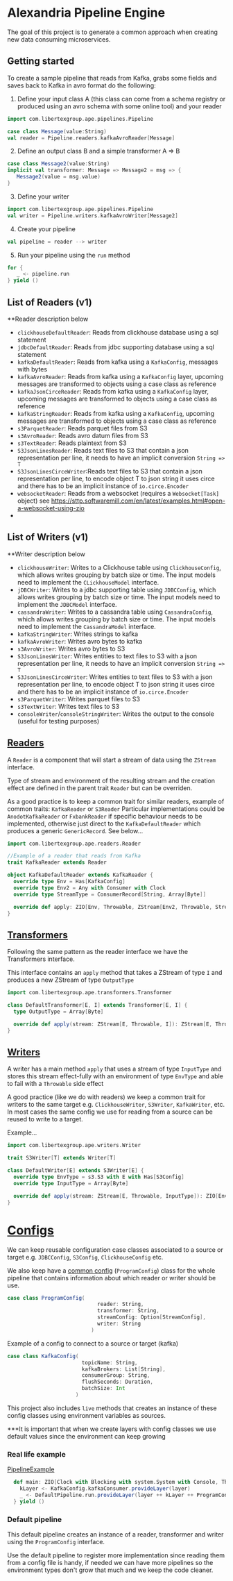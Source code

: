 # Alexandria Pipeline Engine

The goal of this project is to generate a common approach when creating new data consuming microservices.


## Getting started
To create a sample pipeline that reads from Kafka, grabs some fields and saves back to Kafka in avro format do the 
following:

1. Define your input class A (this class can come from a schema registry or produced using an avro schema with some 
   online tool) and your reader
```scala
import com.libertexgroup.ape.pipelines.Pipeline

case class Message(value:String)
val reader = Pipeline.readers.kafkaAvroReader[Message]
```
2. Define an output class B and a simple transformer A => B
```scala
case class Message2(value:String)
implicit val transformer: Message => Message2 = msg => {
   Message2(value = msg.value)
} 
```
3. Define your writer
```scala
import com.libertexgroup.ape.pipelines.Pipeline
val writer = Pipeline.writers.kafkaAvroWriter[Message2]
```
4. Create your pipeline
```scala
val pipeline = reader --> writer
```
5. Run your pipeline using the `run` method
```scala
for {
   _ <- pipeline.run
} yield ()
```
## List of Readers (v1)
**Reader description below
 - `clickhouseDefaultReader`: Reads from clickhouse database using a sql statement
 - `jdbcDefaultReader`: Reads from jdbc supporting database using a sql statement 
 - `kafkaDefaultReader`: Reads from kafka using a `KafkaConfig`, messages with bytes 
 - `kafkaAvroReader`: Reads from kafka using a `KafkaConfig` layer, upcoming messages are transformed to objects using a 
   case class as reference
 - `kafkaJsonCirceReader`: Reads from kafka using a `KafkaConfig` layer, upcoming messages are transformed to objects using a 
   case class as reference
 - `kafkaStringReader`: Reads from kafka using a `KafkaConfig`, upcoming messages are transformed to objects using a case
   class as reference 
 - `s3ParquetReader`: Reads parquet files from S3
 - `s3AvroReader`: Reads avro datum files from S3
 - `s3TextReader`: Reads plaintext from S3
 - `S3JsonLinesReader`: Reads text files to S3 that contain a json representation per line, it needs to have an
  implicit conversion `String => T`
 - `S3JsonLinesCirceWriter`:Reads text files to S3 that contain a json representation per line, to encode
  object T to json string it uses circe and there has to be an implicit instance of `io.circe.Encoder`
 - `websocketReader`: Reads from a websocket (requires a `Websocket[Task]` object) see https://sttp.softwaremill.com/en/latest/examples.html#open-a-websocket-using-zio
 - 
## List of Writers (v1)
**Writer description below
 - `clickhouseWriter`: Writes to a Clickhouse table using `ClickhouseConfig`, which allows writes grouping by batch 
   size or time. The input models need to implement the `CLickhouseModel` interface.
 - `jDBCWriter`: Writes to a jdbc supporting table using `JDBCConfig`, which allows writes grouping by batch
   size or time. The input models need to implement the `JDBCModel` interface.
 - `cassandraWriter`: Writes to a cassandra table using `CassandraConfig`, which allows writes grouping by batch
   size or time. The input models need to implement the `CassandraModel` interface.
 - `kafkaStringWriter`: Writes strings to kafka
 - `kafkaAvroWriter`: Writes avro bytes to kafka
 - `s3AvroWriter`: Writes avro bytes to S3
 - `S3JsonLinesWriter`: Writes entities to text files to S3 with a json representation per line, it needs to have an 
   implicit conversion `String => T`
 - `S3JsonLinesCirceWriter`: Writes entities to text files to S3 with a json representation per line, to encode 
   object T to json string it uses circe and there has to be an implicit instance of `io.circe.Encoder`
 - `s3ParquetWriter`: Writes parquet files to S3
 - `s3TextWriter`: Writes text files to S3
 - `consoleWriter`/`consoleStringWriter`: Writes the output to the console (useful for testing purposes)


[Readers](src/main/scala/com/libertexgroup/ape/readers)
------
A `Reader` is a component that will start a stream of data using the `ZStream` interface.

Type of stream and environment of the resulting stream and the creation effect are defined in the parent trait `Reader` but can be overriden.

As a good practice is to keep a common trait for similar readers, example of common traits: `KafkaReader` or `S3Reader` 
Particular implementations could be `AnodotKafkaReader` or `FxbankReader` if specific behaviour needs to be implemented, 
otherwise just direct to the `KafkaDefaultReader` which produces a generic `GenericRecord`. See below...

```scala
import com.libertexgroup.ape.readers.Reader

//Example of a reader that reads from Kafka
trait KafkaReader extends Reader

object KafkaDefaultReader extends KafkaReader {
  override type Env = Has[KafkaConfig]
  override type Env2 = Any with Consumer with Clock
  override type StreamType = ConsumerRecord[String, Array[Byte]]

  override def apply: ZIO[Env, Throwable, ZStream[Env2, Throwable, StreamType]] = ???
}
```

[Transformers](src/main/scala/com/libertexgroup/ape/transformers)
------
Following the same pattern as the reader interface we have the Transformers interface.

This interface contains an `apply` method that takes a ZStream of type `I` and produces a new ZStream of type `OutputType`

```scala
import com.libertexgroup.ape.transformers.Transformer

class DefaultTransformer[E, I] extends Transformer[E, I] {
  type OutputType = Array[Byte]

  override def apply(stream: ZStream[E, Throwable, I]): ZStream[E, Throwable, OutputType] = ???
}
```

[Writers](src/main/scala/com/libertexgroup/ape/writers)
------

A writer has a main method `apply` that uses a stream of type `InputType` and stores this stream effect-fully with an environment of type `EnvType` and able to fail with a `Throwable` side effect 

A good practice (like we do with readers) we keep a common trait for writers to the same target e.g. `ClickhouseWriter`, `S3Writer`, `KafkaWriter`, etc.
In most cases the same config we use for reading from a source can be reused to write to a target.

Example...

```scala
import com.libertexgroup.ape.writers.Writer

trait S3Writer[T] extends Writer[T]

class DefaultWriter[E] extends S3Writer[E] {
  override type EnvType = s3.S3 with E with Has[S3Config]
  override type InputType = Array[Byte]

  override def apply(stream: ZStream[E, Throwable, InputType]): ZIO[EnvType, Throwable, Unit] = ???
}
```

# [Configs](src/main/scala/com/libertexgroup/configs)

We can keep reusable configuration case classes associated to a source or target e.g. `JDBCConfig`, `S3Config`, `ClickhouseConfig` etc.

We also keep have a [common config](src/main/scala/com/libertexgroup/configs/ProgramConfig.scala) (`ProgramConfig`) class for the whole pipeline that contains information about which reader or writer should be use.
```scala
case class ProgramConfig(
                             reader: String,
                             transformer: String,
                             streamConfig: Option[StreamConfig],
                             writer: String
                           )
```

Example of a config to connect to a source or target (kafka)
```scala
case class KafkaConfig(
                        topicName: String,
                        kafkaBrokers: List[String],
                        consumerGroup: String,
                        flushSeconds: Duration,
                        batchSize: Int
                      )
```
This project also includes `live` methods that creates an instance of these config classes using environment variables as sources.

***It is important that when we create layers with config classes we use default values since the environment can keep growing
### Real life example 
[PipelineExample](src/main/scala/com/libertexgroup/PipelineExample.scala)
```scala
  def main: ZIO[Clock with Blocking with system.System with Console, Throwable, Unit] = for {
    kLayer <- KafkaConfig.kafkaConsumer.provideLayer(layer)
    _ <- DefaultPipeline.run.provideLayer(layer ++ kLayer ++ ProgramConfig.fromJsonString(configJson))
  } yield ()
```

### Default pipeline
This default pipeline creates an instance of a reader, transformer and writer using the `ProgramConfig` interface.

Use the default pipeline to register more implementation since reading them from a config file is handy, if needed we can have more pipelines so the environment types don't grow that much and we keep the code cleaner.